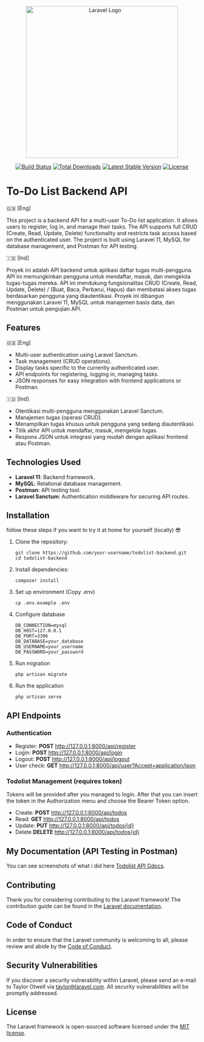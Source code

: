 <p align="center"><a href="https://laravel.com" target="_blank"><img src="https://raw.githubusercontent.com/laravel/art/master/logo-lockup/5%20SVG/2%20CMYK/1%20Full%20Color/laravel-logolockup-cmyk-red.svg" width="400" alt="Laravel Logo"></a></p>

<p align="center">
<a href="https://github.com/laravel/framework/actions"><img src="https://github.com/laravel/framework/workflows/tests/badge.svg" alt="Build Status"></a>
<a href="https://packagist.org/packages/laravel/framework"><img src="https://img.shields.io/packagist/dt/laravel/framework" alt="Total Downloads"></a>
<a href="https://packagist.org/packages/laravel/framework"><img src="https://img.shields.io/packagist/v/laravel/framework" alt="Latest Stable Version"></a>
<a href="https://packagist.org/packages/laravel/framework"><img src="https://img.shields.io/packagist/l/laravel/framework" alt="License"></a>
</p>

# To-Do List Backend API
🇬🇧 [Eng]

This project is a backend API for a multi-user To-Do list application. It allows users to register, log in, and manage their tasks. The API supports full CRUD (Create, Read, Update, Delete) functionality and restricts task access based on the authenticated user. The project is built using Laravel 11, MySQL for database management, and Postman for API testing.

🇮🇩 [Ind]

Proyek ini adalah API backend untuk aplikasi daftar tugas multi-pengguna. API ini memungkinkan pengguna untuk mendaftar, masuk, dan mengelola tugas-tugas mereka. API ini mendukung fungsionalitas CRUD (Create, Read, Update, Delete) / (Buat, Baca, Perbarui, Hapus) dan membatasi akses tugas berdasarkan pengguna yang diautentikasi. Proyek ini dibangun menggunakan Laravel 11, MySQL untuk manajemen basis data, dan Postman untuk pengujian API.


## Features
🇬🇧 [Eng]
- Multi-user authentication using Laravel Sanctum.
- Task management (CRUD operations).
- Display tasks specific to the currently authenticated user.
- API endpoints for registering, logging in, managing tasks.
- JSON responses for easy integration with frontend applications or Postman.

🇮🇩 [Ind]
- Otentikasi multi-pengguna menggunakan Laravel Sanctum.
- Manajemen tugas (operasi CRUD).
- Menampilkan tugas khusus untuk pengguna yang sedang diautentikasi.
- Titik akhir API untuk mendaftar, masuk, mengelola tugas.
- Respons JSON untuk integrasi yang mudah dengan aplikasi frontend atau Postman.


## Technologies Used
- **Laravel 11**: Backend framework.
- **MySQL**: Relational database management.
- **Postman**: API testing tool.
- **Laravel Sanctum**: Authentication middleware for securing API routes.

## Installation 
follow these steps if you want to try it at home for yourself (locally) 😎
1. Clone the repository:
   ```
   git clone https://github.com/your-username/todolist-backend.git
   cd todolist-backend

2. Install dependencies:
   ```
   composer install
3. Set up environment (Copy .env)
   ```
   cp .env.example .env
4. Configure database
   ```
   DB_CONNECTION=mysql
   DB_HOST=127.0.0.1
   DB_PORT=3306
   DB_DATABASE=your_database
   DB_USERNAME=your_username
   DB_PASSWORD=your_password
5. Run migration
   ```
   php artisan migrate
6. Run the application
   ```
   php artisan serve

## API Endpoints
### Authentication
- Register: **POST** http://127.0.0.1:8000/api/register
- Login: **POST** http://127.0.0.1:8000/api/login
- Logout: **POST** http://127.0.0.1:8000/api/logout
- User check: **GET** http://127.0.0.1:8000/api/user?Accept=application/json
  
### Todolist Management (requires token)
Tokens will be provided after you managed to login. After that you can insert the token in the Authorization menu and choose the Bearer Token option.
- Create: **POST** http://127.0.0.1:8000/api/todos
- Read: **GET** http://127.0.0.1:8000/api/todos
- Update: **PUT** http://127.0.0.1:8000/api/todos{id}
- Delete **DELETE** http://127.0.0.1:8000/api/todos{id}

## My Documentation (API Testing in Postman)
You can see screenshots of what i did here [Todolist API Gdocs](https://docs.google.com/document/d/1XJxm__pBvLS10gG2YPKbtRjO8gbF3rA1fSQMieWh-wM/edit?usp=sharing). 

## Contributing

Thank you for considering contributing to the Laravel framework! The contribution guide can be found in the [Laravel documentation](https://laravel.com/docs/contributions).

## Code of Conduct

In order to ensure that the Laravel community is welcoming to all, please review and abide by the [Code of Conduct](https://laravel.com/docs/contributions#code-of-conduct).

## Security Vulnerabilities

If you discover a security vulnerability within Laravel, please send an e-mail to Taylor Otwell via [taylor@laravel.com](mailto:taylor@laravel.com). All security vulnerabilities will be promptly addressed.

## License

The Laravel framework is open-sourced software licensed under the [MIT license](https://opensource.org/licenses/MIT).
